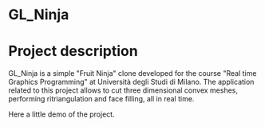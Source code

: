 # GL_Ninja

# Project description

GL_Ninja is a simple "Fruit Ninja" clone developed for the course "Real time Graphics Programming" at Università degli Studi di Milano.
The application related to this project allows to cut three dimensional convex meshes, performing ritriangulation and
face filling, all in real time.

Here a little demo of the project.
